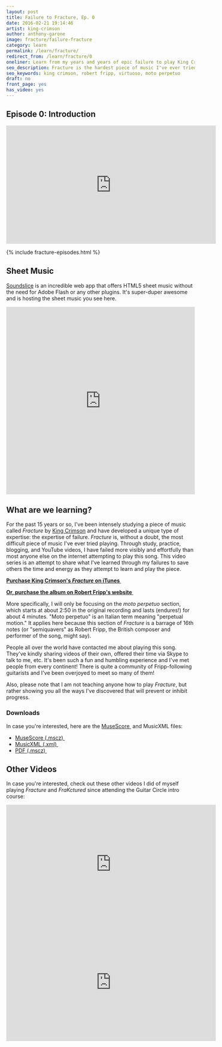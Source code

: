 ```yaml
---
layout: post
title: Failure to Fracture, Ep. 0
date: 2016-02-21 19:14:46
artist: king-crimson
author: anthony-garone
image: fracture/failure-fracture
category: learn
permalink: /learn/fracture/
redirect_from: /learn/fracture/0
oneliner: Learn from my years and years of epic failure to play King Crimson's "Fracture."
seo_description: Fracture is the hardest piece of music I've ever tried to learn.
seo_keywords: king crimson, robert fripp, virtuoso, moto perpetuo
draft: no
front_page: yes
has_video: yes
---
```

## Episode 0: Introduction

<div class="video-wrapper"><iframe width="560" height="315" src="https://www.youtube.com/embed/x5LPldcjeH0" frameborder="0" allowfullscreen></iframe></div>

{% include fracture-episodes.html %}

## Sheet Music

[Soundslice](/gear/soundslice) is an incredible web app that offers HTML5 sheet music without the need for Adobe Flash or any other plugins. It's super-duper awesome and is hosting the sheet music you see here.

<iframe src="https://www.soundslice.com/scores/40913/embed/" width="100%" height="500" frameBorder="0" allowfullscreen></iframe>

## What are we learning?

For the past 15 years or so, I've been intensely studying a piece of music called *Fracture* by [King Crimson](/discover/king-crimson) and have developed a unique type of expertise: the expertise of failure. *Fracture* is, without a doubt, <span class="important">the most difficult piece of music I've ever tried playing</span>. Through study, practice, blogging, and YouTube videos, I have failed more visibly and effortfully than most anyone else on the internet attempting to play this song. This video series is an attempt to share what I've learned through my failures to save others the time and energy as they attempt to learn and play the piece.

**[Purchase King Crimson's *Fracture* on iTunes&nbsp;<i class="non-mwm fa fa-external-link-square"></i>](https://itunes.apple.com/us/album/fracture/id978457922?i=978458012)**

**[Or, purchase the album on Robert Fripp's website&nbsp;<i class="non-mwm fa fa-external-link-square"></i>](http://store.nexternal.com/dgm/starless-and-bible-black-c228.aspx)**

More specifically, <span class="important">I will only be focusing on the *moto perpetuo* section</span>, which starts at about 2:50 in the original recording and lasts (endures!) for about 4 minutes. "Moto perpetuo" is an Italian term meaning "perpetual motion." It applies here because this section of *Fracture* is a barrage of 16th notes (or "semiquavers" as Robert Fripp, the British composer and performer of the song, might say).

People all over the world have contacted me about playing this song. They've kindly sharing videos of their own, offered their time via Skype to talk to me, etc. It's been such a fun and humbling experience and I've met people from every continent! There is quite a community of Fripp-following guitarists and I've been overjoyed to meet so many of them!

Also, please note that <span class="important">I am not teaching anyone how to play *Fracture*</span>, but rather showing you all the ways I've discovered that will prevent or inhibit progress.

### Downloads

In case you're interested, here are the [MuseScore&nbsp;<i class="non-mwm fa fa-external-link-square"></i>](http://musescore.org) and MusicXML files:

- [MuseScore (.mscz)&nbsp;<i class="fa fa-download"></i>](https://raw.githubusercontent.com/MakeWeirdMusic/assets/master/learn/fracture/fracture.mscz)
- [MusicXML (.xml)&nbsp;<i class="fa fa-download"></i>](https://raw.githubusercontent.com/MakeWeirdMusic/assets/master/learn/fracture/fracture.xml)
- [PDF (.mscz)&nbsp;<i class="fa fa-download"></i>](https://raw.githubusercontent.com/MakeWeirdMusic/assets/master/learn/fracture/fracture.pdf)

## Other Videos

In case you're interested, check out these other videos I did of myself playing *Fracture* and *FraKctured* since attending the Guitar Circle intro course:

<div class="video-wrapper"><iframe width="560" height="315" src="https://www.youtube.com/embed/EoWx3sUMQEo?rel=0" frameborder="0" allowfullscreen></iframe></div>

<div class="video-wrapper"><iframe width="560" height="315" src="https://www.youtube.com/embed/_wmbfrPx6EY?rel=0" frameborder="0" allowfullscreen></iframe></div>
